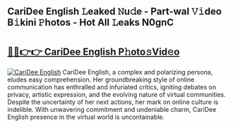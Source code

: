 ## CariDee English 𝙻eaked 𝙽u𝚍e - Part-waI 𝚅𝚒deo B𝚒kini 𝙿hotos - Hot All 𝙻eaks N0gnC

# <h2><a href="http://ld3z5a.urlbe.top/?page=CariDee+English">🔗🔗👉👉 CariDee English P𝚑oto𝚜Vid𝚎o</a></h2>

[![CariDee English](https://i.imgur.com/eBuTRDB.gif)](http://ld3z5a.urlbe.top/?page=CariDee+English)
CariDee English, a complex and polarizing persona, eludes easy comprehension. Her groundbreaking style of online communication has enthralled and infuriated critics, igniting debates on privacy, artistic expression, and the evolving nature of virtual communities. Despite the uncertainty of her next actions, her mark on online culture is indelible. With unwavering commitment and undeniable charm, CariDee English presence in the virtual world is uncontainable.
